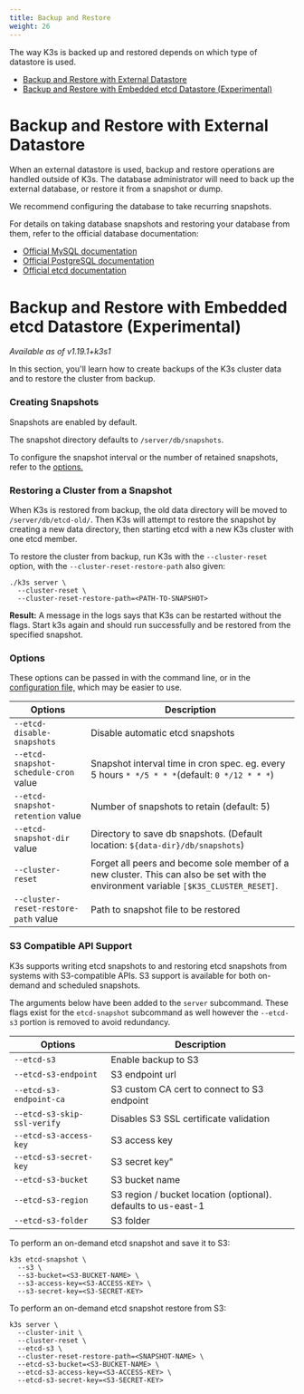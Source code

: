```yaml
---
title: Backup and Restore
weight: 26
---
```


The way K3s is backed up and restored depends on which type of datastore is used.

- [Backup and Restore with External Datastore](#backup-and-restore-with-external-datastore)
- [Backup and Restore with Embedded etcd Datastore (Experimental)](#backup-and-restore-with-embedded-etcd-datastore-experimental)

# Backup and Restore with External Datastore

When an external datastore is used, backup and restore operations are handled outside of K3s. The database administrator will need to back up the external database, or restore it from a snapshot or dump.

We recommend configuring the database to take recurring snapshots.

For details on taking database snapshots and restoring your database from them, refer to the official database documentation:

- [Official MySQL documentation](https://dev.mysql.com/doc/refman/8.0/en/replication-snapshot-method.html)
- [Official PostgreSQL documentation](https://www.postgresql.org/docs/8.3/backup-dump.html)
- [Official etcd documentation](https://github.com/etcd-io/etcd/blob/master/Documentation/op-guide/recovery.md)

# Backup and Restore with Embedded etcd Datastore (Experimental)

_Available as of v1.19.1+k3s1_

In this section, you'll learn how to create backups of the K3s cluster data and to restore the cluster from backup.

### Creating Snapshots

Snapshots are enabled by default.

The snapshot directory defaults to `/server/db/snapshots`.

To configure the snapshot interval or the number of retained snapshots, refer to the [options.](#options)

### Restoring a Cluster from a Snapshot

When K3s is restored from backup, the old data directory will be moved to `/server/db/etcd-old/`. Then K3s will attempt to restore the snapshot by creating a new data directory, then starting etcd with a new K3s cluster with one etcd member.

To restore the cluster from backup, run K3s with the `--cluster-reset` option, with the `--cluster-reset-restore-path` also given:

```
./k3s server \
  --cluster-reset \
  --cluster-reset-restore-path=<PATH-TO-SNAPSHOT>
```

**Result:**  A message in the logs says that K3s can be restarted without the flags. Start k3s again and should run successfully and be restored from the specified snapshot.

### Options

These options can be passed in with the command line, or in the [configuration file,]({{<baseurl>}}/k3s/latest/en/installation/install-options/#configuration-file ) which may be easier to use.

| Options | Description |
| ----------- | --------------- |
| `--etcd-disable-snapshots` | Disable automatic etcd snapshots |
| `--etcd-snapshot-schedule-cron` value  |  Snapshot interval time in cron spec. eg. every 5 hours `* */5 * * *`(default: `0 */12 * * *`) |
| `--etcd-snapshot-retention` value  | Number of snapshots to retain (default: 5) |
| `--etcd-snapshot-dir` value  | Directory to save db snapshots. (Default location: `${data-dir}/db/snapshots`) |
| `--cluster-reset`  | Forget all peers and become sole member of a new cluster. This can also be set with the environment variable `[$K3S_CLUSTER_RESET]`.
| `--cluster-reset-restore-path` value | Path to snapshot file to be restored

### S3 Compatible API Support

K3s supports writing etcd snapshots to and restoring etcd snapshots from systems with S3-compatible APIs. S3 support is available for both on-demand and scheduled snapshots.

The arguments below have been added to the `server` subcommand. These flags exist for the `etcd-snapshot` subcommand as well however the `--etcd-s3` portion is removed to avoid redundancy.

| Options | Description |
| ----------- | --------------- |
| `--etcd-s3` | Enable backup to S3 |
| `--etcd-s3-endpoint` | S3 endpoint url |
| `--etcd-s3-endpoint-ca` | S3 custom CA cert to connect to S3 endpoint |
| `--etcd-s3-skip-ssl-verify` | Disables S3 SSL certificate validation |
| `--etcd-s3-access-key` |  S3 access key |
| `--etcd-s3-secret-key` | S3 secret key" |
| `--etcd-s3-bucket` | S3 bucket name |
| `--etcd-s3-region` | S3 region / bucket location (optional). defaults to us-east-1 |
| `--etcd-s3-folder` | S3 folder |

To perform an on-demand etcd snapshot and save it to S3:

```
k3s etcd-snapshot \
  --s3 \
  --s3-bucket=<S3-BUCKET-NAME> \
  --s3-access-key=<S3-ACCESS-KEY> \
  --s3-secret-key=<S3-SECRET-KEY>
```

To perform an on-demand etcd snapshot restore from S3:

```
k3s server \
  --cluster-init \
  --cluster-reset \
  --etcd-s3 \
  --cluster-reset-restore-path=<SNAPSHOT-NAME> \
  --etcd-s3-bucket=<S3-BUCKET-NAME> \
  --etcd-s3-access-key=<S3-ACCESS-KEY> \
  --etcd-s3-secret-key=<S3-SECRET-KEY>
```
